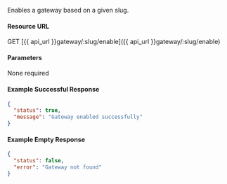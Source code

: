 <!--
@title Enable gateway
@author Moltin Ltd
@description Returns a gateway of the given slug

@sidebar 1
@family Gateway
@rate No
@auth Yes
@format JSON
@http GET
@version beta
-->
Enables a gateway based on a given slug.


#### Resource URL
GET [{{ api_url }}gateway/:slug/enable]({{ api_url }}gateway/:slug/enable)


#### Parameters
None required

<!--code-->
#### Example Successful Response
``` json
{
  "status": true,
  "message": "Gateway enabled successfully"
}
```


#### Example Empty Response
``` json
{
  "status": false,
  "error": "Gateway not found"
}
```
<!--/code-->